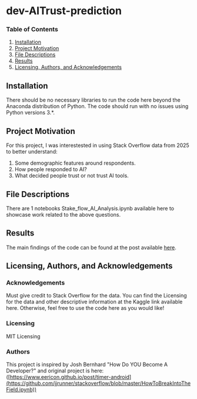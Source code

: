 # dev-AITrust-prediction


### Table of Contents

1. [Installation](#installation)
2. [Project Motivation](#motivation)
3. [File Descriptions](#files)
4. [Results](#results)
5. [Licensing, Authors, and Acknowledgements](#licensing)

## Installation <a name="installation"></a>

There should be no necessary libraries to run the code here beyond the Anaconda distribution of Python.  The code should run with no issues using Python versions 3.*.

## Project Motivation<a name="motivation"></a>

For this project, I was interestested in using Stack Overflow data from 2025 to better understand:

1. Some demographic features around respondents.
2. How people responded to AI?
3. What decided people trust or not trust AI tools.


## File Descriptions <a name="files"></a>

There are 1 notebooks Stake_flow_AI_Analysis.ipynb available here to showcase work related to the above questions.  



## Results<a name="results"></a>

The main findings of the code can be found at the post available [here](https://medium.com/@wykl9891/ai-trust-analysis-229ab427b130).

## Licensing, Authors, and Acknowledgements<a name="Licensing, Authors, and Acknowledgements"></a>

### Acknowledgements 
Must give credit to Stack Overflow for the data. You can find the Licensing for the data and other descriptive information at the Kaggle link available here. Otherwise, feel free to use the code here as you would like!
### Licensing
MIT Licensing
### Authors
This project is inspired by Josh Bernhard "How Do YOU Become A Developer?"
and original project is here:([https://www.eericon.github.io/post/timer-android](https://github.com/jjrunner/stackoverflow/blob/master/HowToBreakIntoTheField.ipynb))
